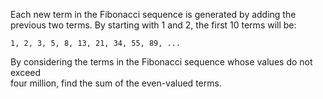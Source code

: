 Each new term in the Fibonacci sequence is generated by adding the previous two terms.
By starting with 1 and 2, the first 10 terms will be:

```
1, 2, 3, 5, 8, 13, 21, 34, 55, 89, ...
```

By considering the terms in the Fibonacci sequence whose values do not exceed  
four million, find the sum of the even-valued terms.
